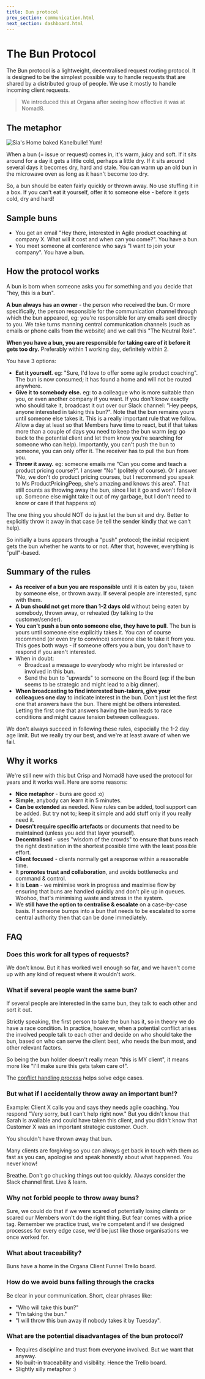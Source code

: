 ```yaml
---
title: Bun protocol
prev_section: communication.html
next_section: dashboard.html
---
```


The Bun Protocol
================

The Bun protocol is a lightweight, decentralised request routing protocol. It is designed to be the simplest possible way to handle requests that are shared by a distributed group of people. We use it mostly to handle incoming client requests.

> We introduced this at Organa after seeing how effective it was at Nomad8.

The metaphor
------------

![Sia's Home baked Kanelbulle! Yum!](../assets/Bun.jpg "Sia's Home baked Kanelbulle! Yum!")

When a bun (= issue or request) comes in, it's warm, juicy and soft. If it sits around for a day it gets a little cold, perhaps a little dry. If it sits around several days it becomes dry, hard and stale. You can warm up an old bun in the microwave oven as long as it hasn't become too dry.

So, a bun should be eaten fairly quickly or thrown away. No use stuffing it in a box. If you can't eat it yourself, offer it to someone else - before it gets cold, dry and hard!

Sample buns
-----------

-   You get an email "Hey there, interested in Agile product coaching at company X. What will it cost and when can you come?". You have a bun.
-   You meet someone at conference who says "I want to join your company". You have a bun.

How the protocol works
----------------------

A bun is born when someone asks you for something and you decide that "hey, this is a bun". 

**A bun always has an owner** - the person who received the bun. Or more specifically, the person responsible for the communication channel through which the bun appeared, eg: you're responsible for any emails sent directly to you. We take turns manning central communication channels (such as emails or phone calls from the website) and we call this "The Neutral Role".

**When you have a bun, you are responsible for taking care of it before it gets too dry.** Preferably within 1 working day, definitely within 2.

You have 3 options:

-   **Eat it yourself.** eg: "Sure, I'd love to offer some agile product coaching". The bun is now consumed; it has found a home and will not be routed anywhere.
-   **Give it to somebody else.** eg: to a colleague who is more suitable than you, or even another  company if you want. If you don't know exactly who should take it, broadcast it out over our Slack channel: "Hey peeps, anyone interested in taking this bun?". Note that the bun remains yours until someone else takes it. This is a really important rule that we follow. Allow a day at least so that Members have time to react, but if that takes more than a couple of days you need to keep the bun warm (eg: go back to the potential client and let them know you're searching for someone who can help). Importantly, you can't push the bun to someone, you can only offer it. The receiver has to pull the bun from you.
-   **Throw it away.** eg: someone emails me "Can you come and teach a product pricing course?". I answer "No" (politely of course). Or I answer "No, we don't do product pricing courses, but I recommend you speak to Ms ProductPricingPeep, she's amazing and knows this area". That still counts as throwing away the bun, since I let it go and won't follow it up. Someone else might take it out of my garbage, but I don't need to know or care if that happens :o)

The one thing you should NOT do is just let the bun sit and dry. Better to explicitly throw it away in that case (ie tell the sender kindly that we can't help).

So initially a buns appears through a "push" protocol; the initial recipient gets the bun whether he wants to or not. After that, however, everything is "pull"-based.

Summary of the rules
--------------------

-   **As receiver of a bun you are responsible** until it is eaten by you, taken by someone else, or thrown away. If several people are interested, sync with them.
-   **A bun should not get more than 1-2 days old** without being eaten by somebody, thrown away, or reheated (by talking to the customer/sender).
-   **You can't push a bun onto someone else, they have to pull**. The bun is yours until someone else explicitly takes it. You can of course recommend (or even try to convince) someone else to take it from you. This goes both ways - if someone offers you a bun, you don't have to respond if you aren't interested.
-   When in doubt:
    -   Broadcast a message to everybody who might be interested or involved in this bun.
    -   Send the bun to "upwards" to someone on the Board (eg: if the bun seems to be strategic and might lead to a big dinner).
-   **When broadcasting to find interested bun-takers, give your colleagues one day** to indicate interest in the bun. Don't just let the first one that answers have the bun. There might be others interested. Letting the first one that answers having the bun leads to race conditions and might cause tension between colleagues.

We don't always succeed in following these rules, especially the 1-2 day age limit. But we really try our best, and we're at least aware of when we fail.

Why it works
------------

We're still new with this but Crisp and Nomad8 have used the protocol for years and it works well. Here are some reasons:

-   **Nice metaphor** - buns are good :o)
-   **Simple**, anybody can learn it in 5 minutes.
-   **Can be extended** as needed. New rules can be added, tool support can be added. But try not to; keep it simple and add stuff only if you really need it.
-   **Doesn't require specific artefacts** or documents that need to be maintained (unless you add that layer yourself).
-   **Decentralised** - uses "wisdom of the crowds" to ensure that buns reach the right destination in the shortest possible time with the least possible effort. 
-   **Client focused** - clients normally get a response within a reasonable time.
-   It **promotes trust and collaboration**, and avoids bottlenecks and command & control.
-   It is **Lean** - we minimise work in progress and maximise flow by ensuring that buns are handled quickly and don't pile up in queues. Woohoo, that's minimising waste and stress in the system.
-   We **still have the option to centralise & escalate** on a case-by-case basis. If someone bumps into a bun that needs to be escalated to some central authority then that can be done immediately.

FAQ
---

### Does this work for all types of requests?

We don't know. But it has worked well enough so far, and we haven't come up with any kind of request where it wouldn't work.

### What if several people want the same bun?

If several people are interested in the same bun, they talk to each other and sort it out.

Strictly speaking, the first person to take the bun has it, so in theory we do have a race condition. In practice, however, when a potential conflict arises the involved people talk to each other and decide on who should take the bun, based on who can serve the client best, who needs the bun most, and other relevant factors.

So being the bun holder doesn't really mean "this is MY client", it means more like "I'll make sure this gets taken care of".

The [conflict handling process](conflict-handling.html) helps solve edge cases.

### But what if I accidentally throw away an important bun!?

Example: Client X calls you and says they needs agile coaching. You respond "Very sorry, but I can't help right now." But you didn't know that Sarah is available and could have taken this client, and you didn't know that Customer X was an important strategic customer. Ouch.

You shouldn't have thrown away that bun. 

Many clients are forgiving so you can always get back in touch with them as fast as you can, apologise and speak honestly about what happened. You never know!

Breathe. Don't go chucking things out too quickly. Always consider the Slack channel first. Live & learn.


### Why not forbid people to throw away buns?

Sure, we could do that if we were scared of potentially losing clients or scared our Members won't do the right thing. But fear comes with a price tag. Remember we practice trust, we're competent and if we designed processes for every edge case, we'd be just like those organisations we once worked for. 

### What about traceability?

Buns have a home in the Organa Client Funnel Trello board.

### How do we avoid buns falling through the cracks

Be clear in your communication. Short, clear phrases like:

-   "Who will take this bun?"
-   "I'm taking the bun."
-   "I will throw this bun away if nobody takes it by Tuesday".


### What are the potential disadvantages of the bun protocol?

-   Requires discipline and trust from everyone involved. But we want that anyway.
-   No built-in traceability and visibility. Hence the Trello board.
-   Slightly silly metaphor :)
